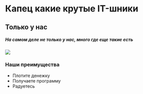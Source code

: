 # Капец какие крутые IT-шники

## Только у нас
##### На самом деле не только у нас, много где еще такие есть

![](https://i.playground.ru/p/cYUMTWzQINdA4hwLKwMKyw.jpeg)

### Наши преимущества

* Плотите денежку
* Получаете программу
* Радуетесь